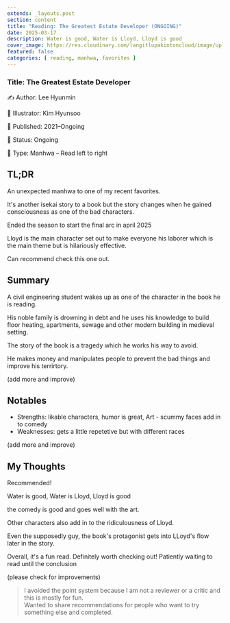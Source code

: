 ```yaml
---
extends: _layouts.post
section: content
title: "Reading: The Greatest Estate Developer (ONGOING)"
date: 2025-03-17
description: Water is good, Water is Lloyd, Lloyd is good
cover_image: https://res.cloudinary.com/langitlupakintoncloud/image/upload/v1742134144/hugo/jcos.io/rfyyzlamss3zfa9t1ejq.webp
featured: false
categories: [ reading, manhwa, favorites ]
---
```


### Title: The Greatest Estate Developer
✍️ Author: Lee Hyunmin

🎨️ Illustrator: Kim Hyunsoo

📅 Published: 2021–Ongoing

📌 Status: Ongoing

📜 Type: Manhwa – Read left to right

## TL;DR

An unexpected manhwa to one of my recent favorites.

It's another isekai story to a book but the story changes when he gained consciousness as one of the bad characters.

Ended the season to start the final arc in april 2025

Lloyd is the main character set out to make everyone his laborer which is the main theme but is hilariously effective.

Can recommend check this one out.

## Summary

A civil engineering student wakes up as one of the character in the book he is reading.

His noble family is drowning in debt and he uses his knowledge to build floor heating, apartments,
sewage and other modern building in medieval setting.

The story of the book is a tragedy which he works his way to avoid.

He makes money and manipulates people to prevent the bad things and improve his terrirtory.

(add more and improve)


## Notables

- Strengths: likable characters, humor is great, Art - scummy faces add in to comedy
- Weaknesses: gets a little repetetive but with different races

(add more and improve)

## My Thoughts

Recommended!

Water is good, Water is Lloyd, Lloyd is good

the comedy is good and goes well with the art.

Other characters also add in to the ridiculousness of Lloyd.

Even the supposedly guy, the book's protagonist gets into LLoyd's flow later in the story.

Overall, it's a fun read. Definitely worth checking out!
Patiently waiting to read until the conclusion

(please check for improvements)

> I avoided the point system because I am not a reviewer or a critic and this is mostly for fun.  
> Wanted to share recommendations for people who want to try something else and completed.
